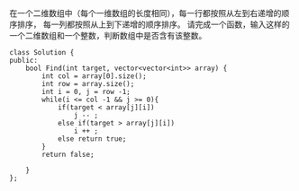 
在一个二维数组中（每个一维数组的长度相同），每一行都按照从左到右递增的顺序排序，
每一列都按照从上到下递增的顺序排序。
请完成一个函数，输入这样的一个二维数组和一个整数，判断数组中是否含有该整数。


```
class Solution {
public:
    bool Find(int target, vector<vector<int>> array) {
        int col = array[0].size();
        int row = array.size();
        int i = 0, j = row -1;
        while(i <= col -1 && j >= 0){
            if(target < array[j][i])
                j -- ;
            else if(target > array[j][i])
                i ++ ;
            else return true;
        }
        return false;
         
    }
};
```
